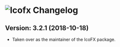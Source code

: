 # ![Icofx Changelog](https://img.shields.io/badge/Icofx-Package%20Changelog-blue.svg?style=for-the-badge)

## Version: 3.2.1 (2018-10-18)
- Taken over as the maintainer of the IcoFX package.
